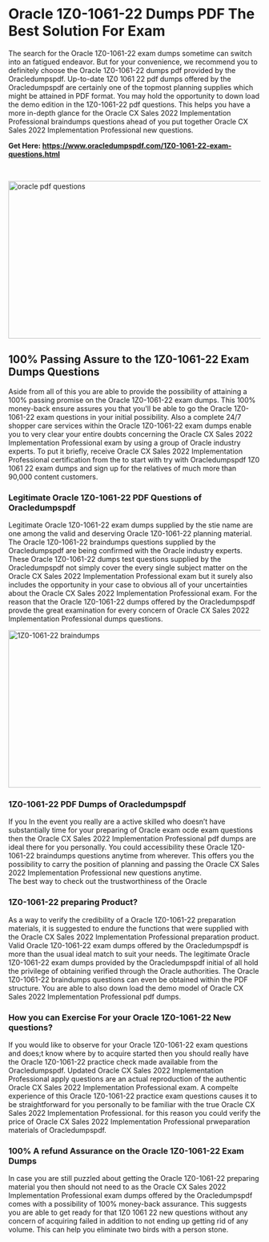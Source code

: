 <h1>Oracle 1Z0-1061-22 Dumps PDF The Best Solution For Exam</h1>
<p>The search for the Oracle 1Z0-1061-22 exam dumps sometime can switch into an fatigued endeavor. But for your convenience, we recommend you to definitely choose the Oracle 1Z0-1061-22 dumps pdf provided by the Oracledumpspdf. Up-to-date 1Z0 1061 22 pdf dumps offered by the Oracledumpspdf are certainly one of the topmost planning supplies which might be attained in PDF format. You may hold the opportunity to down load the demo edition in the 1Z0-1061-22 pdf questions. This helps you have a more in-depth glance for the Oracle CX Sales 2022 Implementation Professional braindumps questions ahead of you put together Oracle CX Sales 2022 Implementation Professional new questions.</p>
<p><strong>Get Here: <a href="https://www.oracledumpspdf.com/1Z0-1061-22-exam-questions.html">https://www.oracledumpspdf.com/1Z0-1061-22-exam-questions.html</a></strong></p>
<p>&nbsp;</p>
<p><span style="font-weight: 400;"><img style="display: block; margin-left: auto; margin-right: auto;" src="https://i.ibb.co/RCKYBmz/digital-marketing-Made-with-Poster-My-Wall.jpg" alt="oracle pdf questions" width="850" height="314" /></span></p>
<h2><strong>100% Passing Assure to the 1Z0-1061-22 Exam Dumps Questions</strong></h2>
<p>Aside from all of this you are able to provide the possibility of attaining a 100% passing promise on the Oracle 1Z0-1061-22 exam dumps. This 100% money-back ensure assures you that you'll be able to go the Oracle 1Z0-1061-22 exam questions in your initial possibility. Also a complete 24/7 shopper care services within the Oracle 1Z0-1061-22 exam dumps enable you to very clear your entire doubts concerning the Oracle CX Sales 2022 Implementation Professional exam by using a group of Oracle industry experts. To put it briefly, receive Oracle CX Sales 2022 Implementation Professional certification from the to start with try with Oracledumpspdf 1Z0 1061 22 exam dumps and sign up for the relatives of much more than 90,000 content customers.</p>
<h3><strong>Legitimate Oracle 1Z0-1061-22 PDF Questions of Oracledumpspdf</strong></h3>
<p>Legitimate Oracle 1Z0-1061-22 exam dumps supplied by the stie name are one among the valid and deserving Oracle 1Z0-1061-22 planning material. The Oracle 1Z0-1061-22 braindumps questions supplied by the Oracledumpspdf are being confirmed with the Oracle industry experts. These Oracle 1Z0-1061-22 dumps test questions supplied by the Oracledumpspdf not simply cover the every single subject matter on the Oracle CX Sales 2022 Implementation Professional exam but it surely also includes the opportunity in your case to obvious all of your uncertainties about the Oracle CX Sales 2022 Implementation Professional exam. For the reason that the Oracle 1Z0-1061-22 dumps offered by the Oracledumpspdf provde the great examination for every concern of Oracle CX Sales 2022 Implementation Professional dumps questions.</p>
<p><a href="https://www.oracledumpspdf.com/1Z0-1061-22-exam-questions.html"><span style="font-weight: 400;"><img style="display: block; margin-left: auto; margin-right: auto;" src="https://i.ibb.co/zfVYYs0/Digital-Marketing-Agency-Made-with-Poster-My-Wall-1.jpg" alt="1Z0-1061-22 braindumps" width="850" height="314" /></span></a></p>
<h3><strong>1Z0-1061-22 PDF Dumps of Oracledumpspdf</strong></h3>
<p>If you In the event you really are a active skilled who doesn&rsquo;t have substantially time for your preparing of Oracle exam ocde exam questions then the Oracle CX Sales 2022 Implementation Professional pdf dumps are ideal there for you personally. You could accessibility these Oracle 1Z0-1061-22 braindumps questions anytime from wherever. This offers you the possibility to carry the position of planning and passing the Oracle CX Sales 2022 Implementation Professional new questions anytime.<br />The best way to check out the trustworthiness of the Oracle</p>
<h3>1Z0-1061-22 preparing Product?</h3>
<p>As a way to verify the credibility of a Oracle 1Z0-1061-22 preparation materials, it is suggested to endure the functions that were supplied with the Oracle CX Sales 2022 Implementation Professional preparation product. Valid Oracle 1Z0-1061-22 exam dumps offered by the Oracledumpspdf is more than the usual ideal match to suit your needs. The legitimate Oracle 1Z0-1061-22 exam dumps provided by the Oracledumpspdf initial of all hold the privilege of obtaining verified through the Oracle authorities. The Oracle 1Z0-1061-22 braindumps questions can even be obtained within the PDF structure. You are able to also down load the demo model of Oracle CX Sales 2022 Implementation Professional pdf dumps.</p>
<h3>How you can Exercise For your Oracle 1Z0-1061-22 New questions?</h3>
<p>If you would like to observe for your Oracle 1Z0-1061-22 exam questions and does;t know where by to acquire started then you should really have the Oracle 1Z0-1061-22 practice check made available from the Oracledumpspdf. Updated Oracle CX Sales 2022 Implementation Professional apply questions are an actual reproduction of the authentic Oracle CX Sales 2022 Implementation Professional exam. A compelte experience of this Oracle 1Z0-1061-22 practice exam questions causes it to be straightforward for you personally to be familiar with the true Oracle CX Sales 2022 Implementation Professional. for this reason you could verify the price of Oracle CX Sales 2022 Implementation Professional prweparation materials of Oracledumpspdf.</p>
<h3><strong>100% A refund Assurance on the Oracle 1Z0-1061-22 Exam Dumps</strong></h3>
<p>In case you are still puzzled about getting the Oracle 1Z0-1061-22 preparing material you then should not need to as the Oracle CX Sales 2022 Implementation Professional exam dumps offered by the Oracledumpspdf comes with a possibility of 100% money-back assurance. This suggests you are able to get ready for that 1Z0 1061 22 new questions without any concern of acquiring failed in addition to not ending up getting rid of any volume. This can help you eliminate two birds with a person stone.</p>
